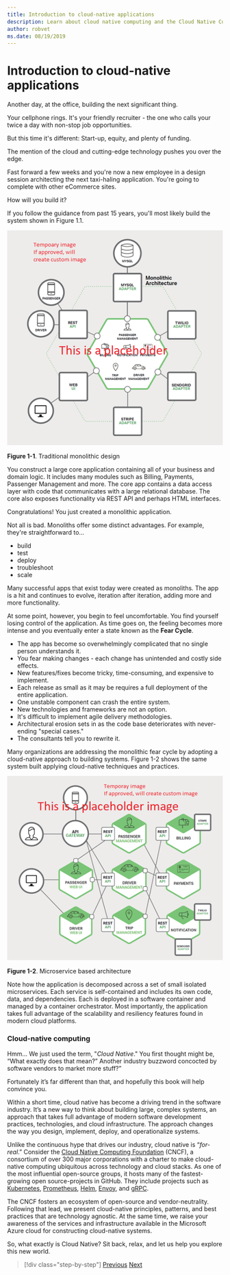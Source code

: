 ```yaml
---
title: Introduction to cloud-native applications
description: Learn about cloud native computing and the Cloud Native Computing Foundation that promotes the technologies that drive it
author: robvet
ms.date: 08/19/2019
---
```

# Introduction to cloud-native applications

Another day, at the office, building the next significant thing.

Your cellphone rings. It's your friendly recruiter - the one who calls your twice a day with non-stop job opportunities.

But this time it's different: Start-up, equity, and plenty of funding.

The mention of the cloud and cutting-edge technology pushes you over the edge.

Fast forward a few weeks and you're now a new employee in a design session architecting the next taxi-haling application. You're going to complete with other eCommerce sites.

How will you build it?

If you follow the guidance from past 15 years, you'll most likely build the system shown in Figure 1.1.

![Temporary monolithic design](media/monolithic-design-temporary.png)

**Figure 1-1**. Traditional monolithic design

You construct a large core application containing all of your business and domain logic. It includes many modules such as Billing, Payments, Passenger Management and more. The core app contains a data access layer with code that communicates with a large relational database. The core also exposes functionality via REST API and perhaps HTML interfaces.

Congratulations!  You just created a monolithic application.

Not all is bad. Monoliths offer some distinct advantages. For example, they're straightforward to...

- build 
- test
- deploy
- troubleshoot
- scale

Many successful apps that exist today were created as monoliths. The app is a hit and continues to evolve, iteration after iteration, adding more and more functionality.

At some point, however, you begin to feel uncomfortable. You find yourself losing control of the application. As time goes on, the feeling becomes more intense and you eventually enter a state known as the **Fear Cycle**.

- The app has become so overwhelmingly complicated that no single person understands it.
- You fear making changes - each change has unintended and costly side effects.
- New features/fixes become tricky, time-consuming, and expensive to implement.
- Each release as small as it may be requires a full deployment of the entire application.
- One unstable component can crash the entire system.
- New technologies and frameworks are not an option.
- It's difficult to implement agile delivery methodologies.
- Architectural erosion sets in as the code base deteriorates with never-ending "special cases."
- The consultants tell you to rewrite it.

Many organizations are addressing the monolithic fear cycle by adopting a cloud-native approach to building systems. Figure 1-2 shows the same system built applying cloud-native techniques and practices.

![Temporary monolithic design](media/microservice-design-temporary.png)

**Figure 1-2**. Microservice based architecture

Note how the application is decomposed across a set of small isolated microservices. Each service is self-contained and includes its own code, data, and dependencies. Each is deployed in a software container and managed by a container orchestrator. Most importantly, the application takes full advantage of the scalability and resiliency features found in modern cloud platforms.

### Cloud-native computing

Hmm... We just used the term, "*Cloud Native*." You first thought might be, “What exactly does that mean?” Another industry buzzword concocted by software vendors to market more stuff?”

Fortunately it’s far different than that, and hopefully this book will help convince you.

Within a short time, cloud native has become a driving trend in the software industry. It’s a new way to think about building large, complex systems, an approach that takes full advantage of modern software development practices, technologies, and cloud infrastructure. The approach changes the way you design, implement, deploy, and operationalize systems.

Unlike the continuous hype that drives our industry, cloud native is “*for-real*.” Consider the [Cloud Native Computing Foundation](https://www.cncf.io/) (CNCF), a consortium of over 300 major corporations with a charter to make cloud-native computing ubiquitous across technology and cloud stacks. As one of the most influential open-source groups, it hosts many of the fastest-growing open source-projects in GitHub. They include projects such as [Kubernetes](https://kubernetes.io/), [Prometheus](https://prometheus.io/), [Helm](https://helm.sh/), [Envoy](https://www.envoyproxy.io/), and [gRPC](https://grpc.io/).

The CNCF fosters an ecosystem of open-source and vendor-neutrality. Following that lead, we present cloud-native principles, patterns, and best practices that are technology agnostic. At the same time, we raise your awareness of the services and infrastructure available in the Microsoft Azure cloud for constructing cloud-native systems. 

So, what exactly is Cloud Native? Sit back, relax, and let us help you explore this new world.

>[!div class="step-by-step"]
>[Previous](index.md)
>[Next](defining-cloud-native.md)
